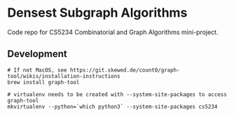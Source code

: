 # Densest Subgraph Algorithms

Code repo for CS5234 Combinatorial and Graph Algorithms mini-project.

## Development

```
# If not MacOS, see https://git.skewed.de/count0/graph-tool/wikis/installation-instructions
brew install graph-tool

# virtualenv needs to be created with --system-site-packages to access graph-tool
mkvirtualenv --python=`which python3` --system-site-packages cs5234
```
